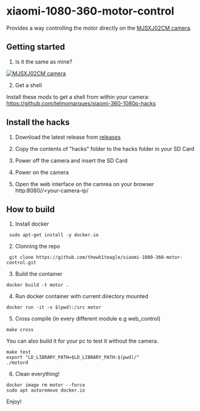 # xiaomi-1080-360-motor-control

Provides a way controlling the motor directly on the [MJSXJ02CM camera](https://www.mi.com/global/camera-360).


## Getting started

1. Is it the same as mine?

[![MJSXJ02CM camera](https://i.imgur.com/3fOE6ZR.png)](https://www.mi.com/global/camera-360)


2. Get a shell

Install these mods to get a shell from within your camera:  
https://github.com/telmomarques/xiaomi-360-1080p-hacks





## Install the hacks
1. Download the latest release from [releases](https://github.com/thewh1teagle/xiaomi-1080-360-motor-control/releases)

2. Copy the contents of "hacks" folder to the hacks folder in your SD Card

3. Power off the camera and insert the SD Card
4. Power on the camera
5. Open the web interface on the camrea on your browser
http:8080//<your-camera-ip/

## How to build

1. Install docker
```shell
 sudo apt-get install -y docker.io
```


2. Clonning the repo
```git clone
 git clone https://github.com/thewh1teagle/xiaomi-1080-360-motor-control.git
```

3. Build the container 
```shell
docker build -t motor .
```
4. Run docker container with current directory mounted
```shell
docker run -it -v $(pwd):/src motor
```

5. Cross compile (in every different module e.g web_control)

```shell
make cross
```

You can also build it for your pc to test it without the camera.

```shell
make test
export "LD_LIBRARY_PATH=$LD_LIBRARY_PATH:$(pwd)/"
./motord
```

6. Clean everything!
```
docker image rm motor --force
sudo apt autoremove docker.io
```

Enjoy!

